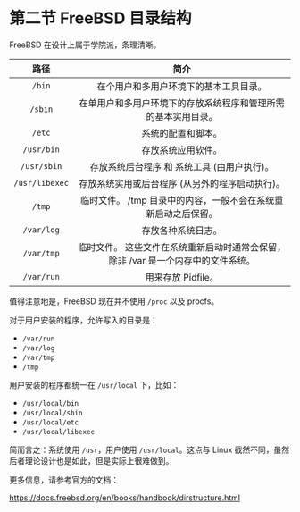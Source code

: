 # 第二节 FreeBSD 目录结构

FreeBSD 在设计上属于学院派，条理清晰。

|       路径       |                       简介                      |
| :------------: | :-------------------------------------------: |
|     `/bin`     |              在个用户和多用户环境下的基本工具目录。              |
|     `/sbin`    |        在单用户和多用户环境下的存放系统程序和管理所需的基本实用目录。        |
|     `/etc`     |                   系统的配置和脚本。                   |
|   `/usr/bin`   |                   存放系统应用软件。                   |
|   `/usr/sbin`  |            存放系统后台程序 和 系统工具 (由用户执行)。           |
| `/usr/libexec` |           存放系统实用或后台程序 (从另外的程序启动执行)。           |
|     `/tmp`     |       临时文件。 /tmp 目录中的内容，一般不会在系统重新启动之后保留。      |
|   `/var/log`   |                   存放各种系统日志。                   |
|   `/var/tmp`   | 临时文件。 这些文件在系统重新启动时通常会保留， 除非 /var 是一个内存中的文件系统。 |
|   `/var/run`   |                 用来存放 Pidfile。                 |

值得注意地是，FreeBSD 现在并不使用 `/proc` 以及 procfs。

对于用户安装的程序，允许写入的目录是：

* `/var/run`
* `/var/log`
* `/var/tmp`
* `/tmp`

用户安装的程序都统一在 `/usr/local` 下，比如：

* `/usr/local/bin`
* `/usr/local/sbin`
* `/usr/local/etc`
* `/usr/local/libexec`

简而言之：系统使用 `/usr`，用户使用 `/usr/local`。这点与 Linux 截然不同，虽然后者理论设计也是如此，但是实际上很难做到。

更多信息，请参考官方的文档：

<https://docs.freebsd.org/en/books/handbook/dirstructure.html>
